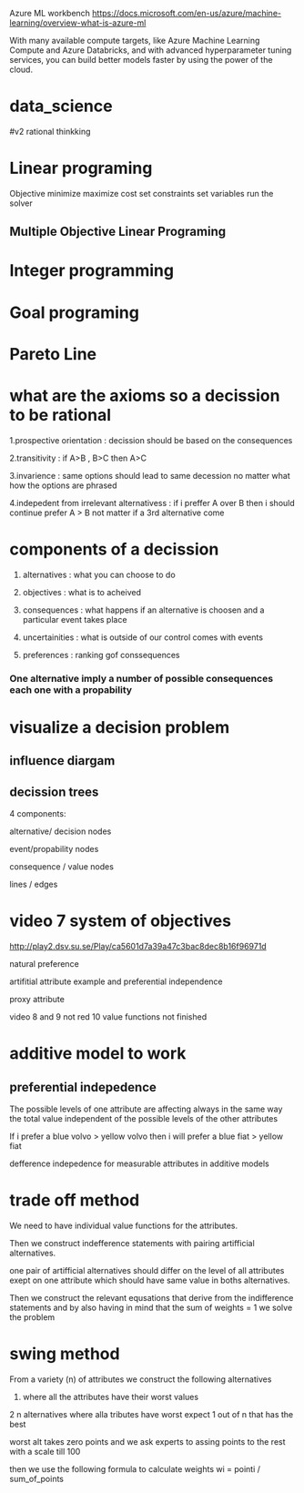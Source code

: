 Azure ML workbench 
https://docs.microsoft.com/en-us/azure/machine-learning/overview-what-is-azure-ml

With many available compute targets, like Azure Machine Learning Compute and Azure Databricks, and with advanced hyperparameter tuning services, you can build better models faster by using the power of the cloud.


# data_science
#v2 rational thinkking

# Linear programing
Objective minimize maximize cost 
set constraints 
set variables 
run the solver 

## Multiple Objective Linear Programing 

# Integer programming 

# Goal programing 

# Pareto Line

# what are the axioms so a decission to be rational

1.prospective orientation : decission should be based on the consequences

2.transitivity : if A>B , B>C then A>C

3.invarience : same options should lead to same decession no matter what how the options are phrased

4.indepedent from irrelevant alternativess : 
if i preffer A over  B then i should continue prefer A > B not matter if a 3rd alternative come 

# components of a decission

1. alternatives : what you can choose to do

2. objectives : what is to acheived

3. consequences : what happens if an alternative is choosen and a particular event takes place

4. uncertainities : what is outside of our control comes with events

5. preferences : ranking gof conssequences

### One alternative imply a number of possible consequences each one with a propability

# visualize a decision problem 

## influence diargam 


## decission trees 

4 components:



alternative/ decision nodes

event/propability nodes

consequence / value nodes

lines / edges 

# video  7 system of objectives
http://play2.dsv.su.se/Play/ca5601d7a39a47c3bac8dec8b16f96971d

natural preference

artifitial attribute example and preferential independence

proxy attribute

video 8 and 9 not red 10 value functions not finished


# additive model to work 

## preferential indepedence 
The possible levels of one attribute are affecting always in the same way the total value independent of the possible levels of the other attributes

If i prefer a blue volvo > yellow volvo then i will prefer a blue fiat > yellow fiat


defference indepedence for measurable attributes in additive models

# trade off method 

We need to have individual value functions for the attributes. 

Then we construct indefference statements with pairing artifficial alternatives. 

one pair of artifficial alternatives should differ on the level of all attributes exept on one attribute which should have same value in boths alternatives.

Then we construct the relevant equsations that derive from the indifference statements and by also having in mind that the sum of weights = 1 we solve the problem 


# swing method 

From a variety (n) of attributes we construct the following alternatives

1. where all the attributes have their worst values

2 n alternatives where alla tributes have worst expect 1 out of n that has the best

worst alt takes zero points and we ask experts to assing points to the rest with a scale till 100

then we use the following formula to calculate weights wi = pointi / sum_of_points


